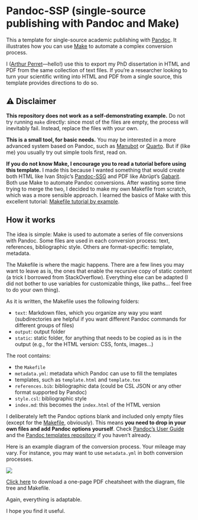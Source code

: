 # Pandoc-SSP (single-source publishing with Pandoc and Make)

This a template for single-source academic publishing with [Pandoc](https://pandoc.org/). It illustrates how you can use [Make](https://www.gnu.org/software/make/) to automate a complex conversion process.

I ([Arthur Perret](https://www.arthurperret.fr)—hello!) use this to export my PhD dissertation in HTML and PDF from the same collection of text files. If you’re a researcher looking to turn your scientific writing into HTML and PDF from a single source, this template provides directions to do so.

## ⚠️ Disclaimer

**This repository does not work as a self-demonstrating example.** Do not try running `make` directly: since most of the files are empty, the process will inevitably fail. Instead, replace the files with your own.

**This is a small tool, for basic needs.** You may be interested in a more advanced system based on Pandoc, such as [Manubot](https://manubot.org) or [Quarto](https://quarto.org). But if (like me) you usually try out simple tools first, read on.

**If you do not know Make, I encourage you to read a tutorial before using this template.** I made this because I wanted something that would create both HTML like Ivan Stojic’s [Pandoc-SSG](https://github.com/ivanstojic/pandoc-ssg/) and PDF like Abrüpt’s [Gabarit](https://gitlab.com/cestabrupt/gabarit-abrupt). Both use Make to automate Pandoc conversions. After wasting some time trying to merge the two, I decided to make my own Makefile from scratch, which was a more sensible approach. I learned the basics of Make with this excellent tutorial: [Makefile tutorial by example](https://makefiletutorial.com).

## How it works

The idea is simple: Make is used to automate a series of file conversions with Pandoc. Some files are used in each conversion process: text, references, bibliographic style. Others are format-specific: template, metadata.

The Makefile is where the magic happens. There are a few lines you may want to leave as is, the ones that enable the recursive copy of static content (a trick I borrowed from StackOverflow). Everything else can be adapted (I did not bother to use variables for customizable things, like paths… feel free to do your own thing).

As it is written, the Makefile uses the following folders:

- `text`: Markdown files, which you organize any way you want (subdirectories are helpful if you want different Pandoc commands for different groups of files)
- `output`: output folder
- `static`: static folder, for anything that needs to be copied as is in the output (e.g., for the HTML version: CSS, fonts, images…)

The root contains:

- the `Makefile`
- `metadata.yml`: metadata which Pandoc can use to fill the templates
- templates, such as `template.html` and `template.tex`
- `references.bib`: bibliographic data (could be CSL JSON or any other format supported by Pandoc)
- `style.csl`: bibliographic style
- `index.md`: this becomes the `index.html` of the HTML version

I deliberately left the Pandoc options blank and included only empty files (except for the [Makefile](Makefile), obviously). This means **you need to drop in your own files and add Pandoc options yourself**. Check [Pandoc’s User Guide](https://pandoc.org/MANUAL.html) and the [Pandoc templates repository](https://github.com/jgm/pandoc-templates) if you haven’t already.

Here is an example diagram of the conversion process. Your mileage may vary. For instance, you may want to use `metadata.yml` in both conversion processes.

![](https://www.arthurperret.fr/img/pandoc-ssg-condensed.png)

[Click here](https://www.arthurperret.fr/img/pandoc-ssg.pdf) to download a one-page PDF cheatsheet with the diagram, file tree and Makefile.

Again, everything is adaptable.

I hope you find it useful.